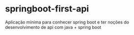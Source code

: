 # springboot-first-api
Aplicação mínima para conhecer spring boot e ter noções do desenvolvimento de api com java + spring boot
